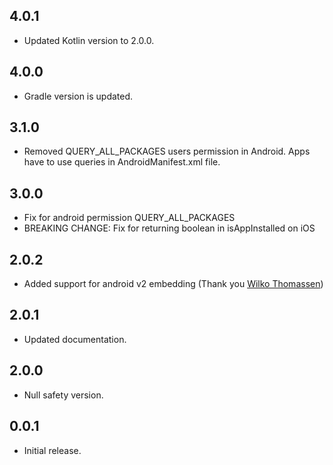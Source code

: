 ## 4.0.1

- Updated Kotlin version to 2.0.0.

## 4.0.0

- Gradle version is updated.

## 3.1.0

- Removed QUERY_ALL_PACKAGES users permission in Android. Apps have to use queries in AndroidManifest.xml file.

## 3.0.0

- Fix for android permission QUERY_ALL_PACKAGES
- BREAKING CHANGE: Fix for returning boolean in isAppInstalled on iOS

## 2.0.2

- Added support for android v2 embedding (Thank you [Wilko Thomassen](https://github.com/WilkoThomassen))

## 2.0.1

- Updated documentation.

## 2.0.0

- Null safety version.

## 0.0.1

- Initial release.
